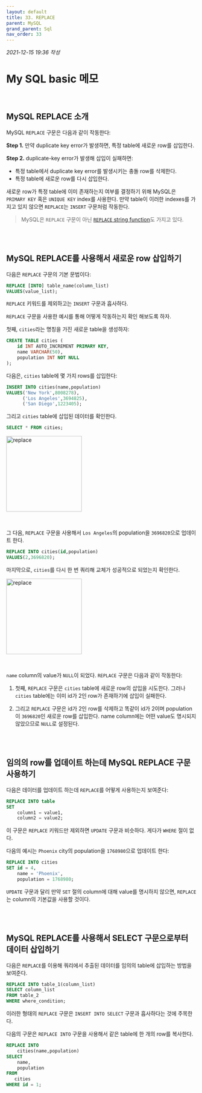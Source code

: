 ```yaml
---
layout: default
title: 33. REPLACE
parent: MySQL
grand_parent: Sql
nav_order: 33
---
```


*2021-12-15 19:36 작성*

# My SQL basic 메모

<br/>

## MySQL REPLACE 소개

MySQL `REPLACE` 구문은 다음과 같이 작동한다:

**Step 1.** 만약 duplicate key error가 발생하면, 특정 table에 새로운 row를 삽입한다.

**Step 2.** duplicate-key error가 발생해 삽입이 실패하면:
- 특정 table에서 duplicate key error를 발생시키는 충돌 row를 삭제한다.
- 특정 table에 새로운 row를 다시 삽입한다.

새로운 row가 특정 table에 이미 존재하는지 여부를 결정하기 위해 MySQL은 `PRIMARY KEY` 혹은 `UNIQUE KEY` index를 사용한다. 만약 table이 이러한 indexes를 가지고 있지 않으면 `REPLACE`는 `INSERT` 구문처럼 작동한다.

> MySQL은 `REPLACE` 구문이 아닌 [`REPLACE` string function](https://www.mysqltutorial.org/mysql-string-replace-function.aspx)도 가지고 있다.

<br/>
<br/>

## MySQL REPLACE를 사용해서 새로운 row 삽입하기

다음은 `REPLACE` 구문의 기본 문법이다:

~~~~sql
REPLACE [INTO] table_name(column_list)
VALUES(value_list);
~~~~

`REPLACE` 키워드를 제외하고는 `INSERT` 구문과 흡사하다.

`REPLACE` 구문을 사용한 예시를 통해 어떻게 작동하는지 확인 해보도록 하자.

첫째, `cities`라는 명칭을 가진 새로운 table을 생성하자:

~~~~sql
CREATE TABLE cities (
    id INT AUTO_INCREMENT PRIMARY KEY,
    name VARCHAR(50),
    population INT NOT NULL
);
~~~~

다음은, `cities` table에 몇 가지 rows를 삽입한다:

~~~~sql
INSERT INTO cities(name,population)
VALUES('New York',8008278),
	  ('Los Angeles',3694825),
	  ('San Diego',1223405);
~~~~

그리고 `cities` table에 삽입된 데이터를 확인한다.

~~~~sql
SELECT * FROM cities;
~~~~

<p align="left">
  <img src="https://www.mysqltutorial.org/wp-content/uploads/2019/09/MySQL-REPLACE-sample-table.png" width="200" title="replace">
</p>

<br/>

그 다음, `REPLACE` 구문을 사용해서 `Los Angeles`의 population을 `3696820`으로 업데이트 한다.

~~~~sql
REPLACE INTO cities(id,population)
VALUES(2,3696820);
~~~~

마지막으로, `cities`를 다시 한 번 쿼리해 교체가 성공적으로 되었는지 확인한다.

<p align="left">
  <img src="https://www.mysqltutorial.org/wp-content/uploads/2019/09/MySQL-REPLACE-example.png" width="200" title="replace">
</p>

<br/>

`name` column의 value가 `NULL`이 되었다. `REPLACE` 구문은 다음과 같이 작동한다:

1. 첫째, `REPLACE` 구문은 `cities` table에 새로운 row의 삽입을 시도한다. 그러나 `cities` table에는 이미 id가 2인 row가 존재하기에 삽입이 실패한다.

2. 그리고 `REPLACE` 구문은 id가 2인 row를 삭제하고 똑같이 id가 2이며 population이 `3696820`인 새로운 row를 삽입한다. name column에는 어떤 value도 명시되지 않았으므로 `NULL`로 설정된다.

<br/>
<br/>

## 임의의 row를 업데이트 하는데 MySQL REPLACE 구문 사용하기

다음은 데이터를 업데이트 하는데 `REPLACE`를 어떻게 사용하는지 보여준다:

~~~~sql
REPLACE INTO table
SET 
    column1 = value1,
    column2 = value2;
~~~~

이 구문은 `REPLACE` 키워드만 제외하면 `UPDATE` 구문과 비슷하다. 게다가 `WHERE` 절이 없다.

다음의 예시는 `Phoenix` city의 population을 `1768980`으로 업데이트 한다:

~~~~sql
REPLACE INTO cities
SET id = 4,
    name = 'Phoenix',
    population = 1768980;
~~~~

`UPDATE` 구문과 달리 만약 `SET` 절의 column에 대해 value를 명시하지 않으면, `REPLACE`는 column의 기본값을 사용할 것이다.

<br/>
<br/>

## MySQL REPLACE를 사용해서 SELECT 구문으로부터 데이터 삽입하기

다음은 `REPLACE`를 이용해 쿼리에서 추출된 데이터를 임의의 table에 삽입하는 방법을 보여준다.

~~~~sql
REPLACE INTO table_1(column_list)
SELECT column_list
FROM table_2
WHERE where_condition;
~~~~

이러한 형태의 `REPLACE` 구문은 `INSERT INTO SELECT` 구문과 흡사하다는 것에 주목한다.

다음의 구문은 `REPLACE INTO` 구문을 사용해서 같은 table에 한 개의 row를 복사한다.

~~~~sql
REPLACE INTO 
    cities(name,population)
SELECT 
    name,
    population 
FROM 
   cities 
WHERE id = 1;
~~~~